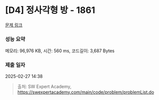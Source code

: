 # [D4] 정사각형 방 - 1861 

[문제 링크](https://swexpertacademy.com/main/code/problem/problemDetail.do?contestProbId=AV5LtJYKDzsDFAXc) 

### 성능 요약

메모리: 96,976 KB, 시간: 560 ms, 코드길이: 3,687 Bytes

### 제출 일자

2025-02-27 14:38



> 출처: SW Expert Academy, https://swexpertacademy.com/main/code/problem/problemList.do
